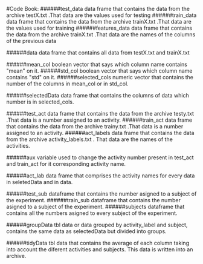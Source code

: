 #Code Book:
######test_data
data frame that contains the data from the archive testX.txt .That data are the values used for testing
######train_data
data frame that contains the data from the archive trainX.txt .That data are the values used for training
######features_data
data frame that contains the data from the archive trainX.txt .That data are the names of the columns of the previous data

######data
data frame that contains all data from testX.txt and trainX.txt

######mean_col
boolean vector that says which column name contains "mean" on it.
######std_col
boolean vector that says which column name contains "std" on it.
######selected_cols
numeric vector that contains the number of the columns in mean_col or in std_col.

######selectedData
data frame that contains the columns of data which number is in selected_cols.

######test_act
data frame that contains the data from the archive testy.txt .That data is a number assigned to an activity.
######train_act
data frame that contains the data from the archive trainy.txt .That data is a number assigned to an activity.
######act_labels
data frame that contains the data from the archive activity_labels.txt . That data are the names of the activities.

######aux
variable used to change the activity number present in test_act and train_act for it corresponding activity name.

######act_lab
data frame that comprises the activity names for every data in seletedData and in data.

######test_sub
dataframe that contains the number asigned to a subject of the experiment.
######train_sub
dataframe that contains the number asigned to a subject of the experiment.
######subjects
dataframe that contains all the numbers asigned to every subject of the experiment.

######groupData
tbl data or data grouped by activity_label and subject, contains the same data as selectedData but divided into groups.

######tidyData
tbl data that contains the average of each column taking into account the diferent activities and subjects. This data is written into an archive.
